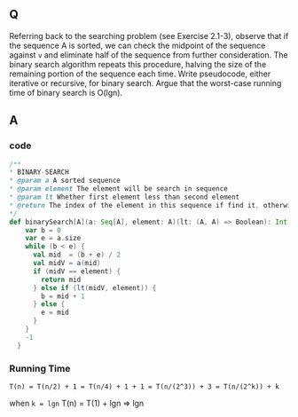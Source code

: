 ## Q
Referring back to the searching problem (see Exercise 2.1-3), observe that if the sequence A is sorted, we can check the midpoint of the sequence against `v` and eliminate half of the sequence from further consideration. The binary search algorithm repeats this procedure, halving the size of the remaining portion of the sequence each time. Write pseudocode, either iterative or recursive, for binary search. Argue that the worst-case running time of binary search is O(lgn).

## A

### code
```Scala
/**
* BINARY-SEARCH
* @param a A sorted sequence
* @param element The element will be search in sequence
* @param lt Whether first element less than second element
* @return The index of the element in this sequence if find it, otherwise return -1.
*/
def binarySearch[A](a: Seq[A], element: A)(lt: (A, A) => Boolean): Int = {
    var b = 0
    var e = a.size
    while (b < e) {
      val mid  = (b + e) / 2
      val midV = a(mid)
      if (midV == element) {
        return mid
      } else if (lt(midV, element)) {
        b = mid + 1
      } else {
        e = mid
      }
    }
    -1
  }
```

### Running Time

`T(n) = T(n/2) + 1 = T(n/4) + 1 + 1 = T(n/(2^3)) + 3 = T(n/(2^k)) + k`

when `k = lgn` T(n) = T(1) + lgn => lgn

